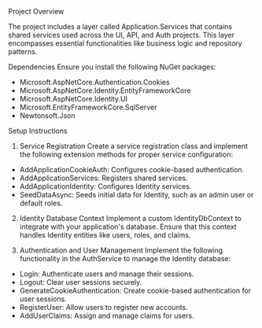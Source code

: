 ﻿Project Overview

The project includes a layer called Application.Services that contains shared services used across the UI, API, and Auth projects. This layer encompasses essential functionalities like business logic and repository patterns.

Dependencies
Ensure you install the following NuGet packages:

- Microsoft.AspNetCore.Authentication.Cookies
- Microsoft.AspNetCore.Identity.EntityFrameworkCore
- Microsoft.AspNetCore.Identity.UI
- Microsoft.EntityFrameworkCore.SqlServer
- Newtonsoft.Json

Setup Instructions
1. Service Registration
Create a service registration class and implement the following extension methods for proper service configuration:

- AddApplicationCookieAuth: Configures cookie-based authentication.
- AddApplicationServices: Registers shared services.
- AddApplicationIdentity: Configures Identity services.
- SeedDataAsync: Seeds initial data for Identity, such as an admin user or default roles.

2. Identity Database Context
Implement a custom IdentityDbContext to integrate with your application's database. Ensure that this context handles Identity entities like users, roles, and claims.

3. Authentication and User Management
Implement the following functionality in the AuthService to manage the Identity database:

- Login: Authenticate users and manage their sessions.
- Logout: Clear user sessions securely.
- GenerateCookieAuthentication: Create cookie-based authentication for user sessions.
- RegisterUser: Allow users to register new accounts.
- AddUserClaims: Assign and manage claims for users.